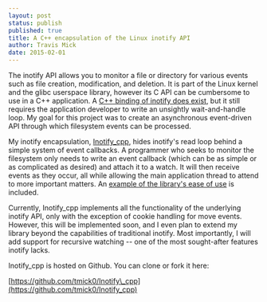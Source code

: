 ```yaml
---
layout: post
status: publish
published: true
title: A C++ encapsulation of the Linux inotify API
author: Travis Mick
date: 2015-02-01
---
```

The inotify API allows you to monitor a file or directory for various events such as file creation, modification, and deletion. It is part of the Linux kernel and the glibc userspace library, however its C API can be cumbersome to use in a C++ application. A [C++ binding of inotify does exist](http://inotify.aiken.cz/?section=inotify-cxx&page=doc&lang=en), but it still requires the application developer to write an unsightly wait-and-handle loop. My goal for this project was to create an asynchronous event-driven API through which filesystem events can be processed.

<!-- more -->

My inotify encapsulation, [Inotify\_cpp](https://github.com/tmick0/Inotify_cpp), hides inotify's read loop behind a simple system of event callbacks. A programmer who seeks to monitor the filesystem only needs to write an event callback (which can be as simple or as complicated as desired) and attach it to a watch. It will then receive events as they occur, all while allowing the main application thread to attend to more important matters. An [example of the library's ease of use](https://github.com/tmick0/Inotify_cpp/blob/master/app/main.cpp) is included.

Currently, Inotify\_cpp implements all the functionality of the underlying inotify API, only with the exception of cookie handling for move events. However, this will be implemented soon, and I even plan to extend my library beyond the capabilities of traditional inotify. Most importantly, I will add support for recursive watching -- one of the most sought-after features inotify lacks.

Inotify\_cpp is hosted on Github. You can clone or fork it here:

[https://github.com/tmick0/Inotify\_cpp](https://github.com/tmick0/Inotify_cpp)
